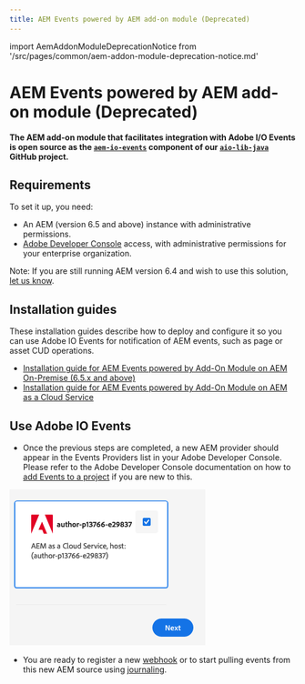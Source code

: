 ```yaml
---
title: AEM Events powered by AEM add-on module (Deprecated)
---
```


import AemAddonModuleDeprecationNotice from '/src/pages/common/aem-addon-module-deprecation-notice.md'

# AEM Events powered by AEM add-on module (Deprecated)

<AemAddonModuleDeprecationNotice />

**The AEM add-on module that facilitates integration with Adobe I/O Events is open source as the [`aem-io-events`](https://github.com/adobe/aio-lib-java/tree/main/aem/aio_aem_events) component of our [`aio-lib-java`](https://github.com/adobe/aio-lib-java) GitHub project.**

## Requirements

To set it up, you need:

- An AEM (version 6.5 and above) instance with administrative permissions.
- [Adobe Developer Console](/console) access, with administrative permissions for your enterprise organization.

Note: If you are still running AEM version 6.4 and wish to use this solution, [let us know](https://github.com/adobe/aio-lib-java/issues/104).

## Installation guides

These installation guides describe how to deploy and configure it so you can use Adobe IO Events for notification of AEM events, such as page or asset CUD operations.

- [Installation guide for AEM Events powered by Add-On Module on AEM On-Premise (6.5.x and above)](aem-on-premise-install.md)
- [Installation guide for AEM Events powered by Add-On Module on AEM as a Cloud Service](aem-skyline-install.md)

## Use Adobe IO Events

- Once the previous steps are completed, a new AEM provider should appear in the Events Providers list in your Adobe Developer Console.
Please refer to the Adobe Developer Console documentation on how to [add Events to a project](/developer-console/docs/guides/services/services-add-event/) if you are new to this.

![Adobe Developer Console showing an AEM Events Provider](../../../img/add_skyline_event_provider.png "Adobe Developer Console showing an AEM Events Provider")

- You are ready to register a new [webhook](/src/pages/guides/index.md) or to start pulling events from this new AEM source using [journaling](/src/pages/guides/journaling_intro.md).
